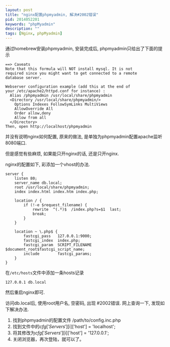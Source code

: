 ```yaml
---
layout: post
title: "nginx配置phpmyadmin, 解决#2002错误"
pid: 2014052201
keywords: "phpMyadmin"
description: ""
tags: [Nginx, phpMyadmin]
---
```


通过homebrew安装phpmyadmin, 安装完成后, phpmyadmin只给出了下面的提示

    ==> Caveats
    Note that this formula will NOT install mysql. It is not
    required since you might want to get connected to a remote
    database server.

    Webserver configuration example (add this at the end of
    your /etc/apache2/httpd.conf for instance) :
      Alias /phpmyadmin /usr/local/share/phpmyadmin
      <Directory /usr/local/share/phpmyadmin/>
        Options Indexes FollowSymLinks MultiViews
        AllowOverride All
        Order allow,deny
        Allow from all
      </Directory>
    Then, open http://localhost/phpmyadmin

并没有说明nginx如何配置, 原来的做法, 是单独为phpmyadmin配置apache监听8080端口.

但是感觉有些麻烦, 如果能只开nginx的话, 还是只开nginx.

nginx的配置如下, 彩添加一个vhost的办法.

    server {
        listen 80;
        server_name db.local;
        root /usr/local/share/phpmyadmin;
        index index.html index.htm index.php;

        location / {
            if (!-e $request_filename) {
                rewrite  ^(.*)$  /index.php?s=$1  last;
                break;
            }
        }

        location ~ \.php$ {
            fastcgi_pass   127.0.0.1:9000;
            fastcgi_index  index.php;
            fastcgi_param  SCRIPT_FILENAME  $document_root$fastcgi_script_name;
            include        fastcgi_params;
        }
    }

在`/etc/hosts`文件中添加一条hosts记录

    127.0.0.1 db.local

然后重启nginx即可.

访问db.local后, 使用root用户名, 空密码, 出现 #2002错误. 网上查询一下, 发现如下解决办法.

1. 找到phpmyadmin的配置文件 /path/to/config.inc.php
2. 找到文件中的$cfg['Servers'][$i]['host'] = 'localhost';
3. 将其修改为$cfg['Servers'][$i]['host'] = '127.0.0.1';
4. 关闭浏览器，再次登陆，就可以了。
